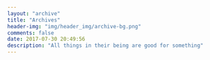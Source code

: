```yaml
---
layout: "archive"
title: "Archives"
header-img: "img/header_img/archive-bg.png"
comments: false
date: 2017-07-30 20:49:56
description: "All things in their being are good for something"
---
```

